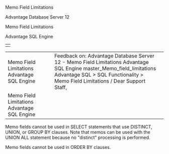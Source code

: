 Memo Field Limitations




Advantage Database Server 12  

Memo Field Limitations

Advantage SQL Engine

|  |
| --- |
|  |

|  |  |  |  |  |
| --- | --- | --- | --- | --- |
| Memo Field Limitations  Advantage SQL Engine |  |  | Feedback on: Advantage Database Server 12 - Memo Field Limitations Advantage SQL Engine master\_Memo\_field\_limitations Advantage SQL > SQL Functionality > Memo Field Limitations / Dear Support Staff, |  |
| Memo Field Limitations  Advantage SQL Engine |  |  |  |  |

Memo fields cannot be used in SELECT statements that use DISTINCT, UNION, or GROUP BY clauses. Note that memos can be used with the UNION ALL statement because no "distinct" processing is performed.

Memo fields cannot be used in ORDER BY clauses.